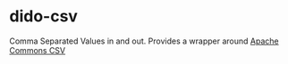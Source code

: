 dido-csv
========

Comma Separated Values in and out. Provides a wrapper
around [Apache Commons CSV](https://commons.apache.org/proper/commons-csv/)

